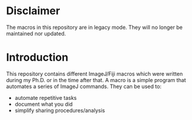 # Disclaimer
The macros in this repository are in legacy mode. They will no longer be maintained nor updated.

# Introduction
This repository contains different ImageJ/Fiji macros which were written during my Ph.D. or in the time after that. A macro is a simple program that automates a series of ImageJ commands.  They can be used to:
+ automate repetitive tasks
+ document what you did
+ simplify sharing procedures/analysis

